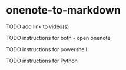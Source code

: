 # onenote-to-markdown

TODO add link to video(s)

TODO instructions for both - open onenote

TODO instructions for powershell

TODO instructions for Python
